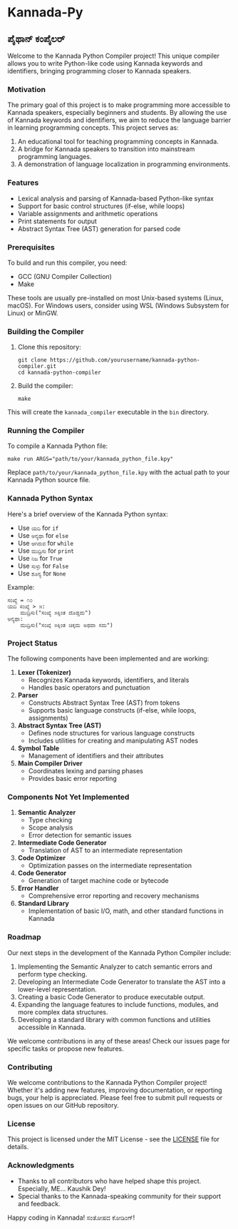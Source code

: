 # Kannada-Py

## ಪೈಥಾನ್ ಕಂಪೈಲರ್

Welcome to the Kannada Python Compiler project! This unique compiler allows you to write Python-like code using Kannada keywords and identifiers, bringing programming closer to Kannada speakers.

### Motivation

The primary goal of this project is to make programming more accessible to Kannada speakers, especially beginners and students. By allowing the use of Kannada keywords and identifiers, we aim to reduce the language barrier in learning programming concepts. This project serves as:

1. An educational tool for teaching programming concepts in Kannada.
2. A bridge for Kannada speakers to transition into mainstream programming languages.
3. A demonstration of language localization in programming environments.

### Features

- Lexical analysis and parsing of Kannada-based Python-like syntax
- Support for basic control structures (if-else, while loops)
- Variable assignments and arithmetic operations
- Print statements for output
- Abstract Syntax Tree (AST) generation for parsed code

### Prerequisites

To build and run this compiler, you need:

- GCC (GNU Compiler Collection)
- Make

These tools are usually pre-installed on most Unix-based systems (Linux, macOS). For Windows users, consider using WSL (Windows Subsystem for Linux) or MinGW.

### Building the Compiler

1. Clone this repository:
   ```
   git clone https://github.com/yourusername/kannada-python-compiler.git
   cd kannada-python-compiler
   ```

2. Build the compiler:
   ```
   make
   ```

This will create the `kannada_compiler` executable in the `bin` directory.

### Running the Compiler

To compile a Kannada Python file:

```
make run ARGS="path/to/your/kannada_python_file.kpy"
```

Replace `path/to/your/kannada_python_file.kpy` with the actual path to your Kannada Python source file.

### Kannada Python Syntax

Here's a brief overview of the Kannada Python syntax:

- Use `ಯದಿ` for `if`
- Use `ಅನ್ಯಥಾ` for `else`
- Use `ಆಗಿರುವ` for `while`
- Use `ಮುದ್ರಿಸು` for `print`
- Use `ನಿಜ` for `True`
- Use `ಸುಳ್ಳು` for `False`
- Use `ಶೂನ್ಯ` for `None`

Example:

```
ಸಂಖ್ಯೆ = ೧೦
ಯದಿ ಸಂಖ್ಯೆ > ೫:
    ಮುದ್ರಿಸು("ಸಂಖ್ಯೆ ೫ಕ್ಕಿಂತ ದೊಡ್ಡದು")
ಅನ್ಯಥಾ:
    ಮುದ್ರಿಸು("ಸಂಖ್ಯೆ ೫ಕ್ಕಿಂತ ಚಿಕ್ಕದು ಅಥವಾ ಸಮ")
```

### Project Status

The following components have been implemented and are working:

1. **Lexer (Tokenizer)**
   - Recognizes Kannada keywords, identifiers, and literals
   - Handles basic operators and punctuation
2. **Parser**
   - Constructs Abstract Syntax Tree (AST) from tokens
   - Supports basic language constructs (if-else, while loops, assignments)
3. **Abstract Syntax Tree (AST)**
   - Defines node structures for various language constructs
   - Includes utilities for creating and manipulating AST nodes
4. **Symbol Table**
   - Management of identifiers and their attributes
5. **Main Compiler Driver**
   - Coordinates lexing and parsing phases
   - Provides basic error reporting

### Components Not Yet Implemented

1. **Semantic Analyzer**
   - Type checking
   - Scope analysis
   - Error detection for semantic issues
2. **Intermediate Code Generator**
   - Translation of AST to an intermediate representation
3. **Code Optimizer**
   - Optimization passes on the intermediate representation
4. **Code Generator**
   - Generation of target machine code or bytecode
5. **Error Handler**
   - Comprehensive error reporting and recovery mechanisms
6. **Standard Library**
   - Implementation of basic I/O, math, and other standard functions in Kannada

### Roadmap
Our next steps in the development of the Kannada Python Compiler include:
1. Implementing the Semantic Analyzer to catch semantic errors and perform type checking.
2. Developing an Intermediate Code Generator to translate the AST into a lower-level representation.
3. Creating a basic Code Generator to produce executable output.
4. Expanding the language features to include functions, modules, and more complex data structures.
5. Developing a standard library with common functions and utilities accessible in Kannada.

We welcome contributions in any of these areas! Check our issues page for specific tasks or propose new features.

### Contributing

We welcome contributions to the Kannada Python Compiler project! Whether it's adding new features, improving documentation, or reporting bugs, your help is appreciated. Please feel free to submit pull requests or open issues on our GitHub repository.

### License

This project is licensed under the MIT License - see the [LICENSE](LICENSE) file for details.

### Acknowledgments

- Thanks to all contributors who have helped shape this project. Especially, ME... Kaushik Dey!
- Special thanks to the Kannada-speaking community for their support and feedback.

Happy coding in Kannada! ಸಂತೋಷದ ಕೋಡಿಂಗ್!
